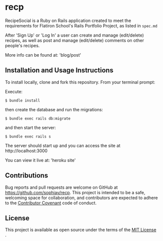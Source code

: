# recp

RecipeSocial is a Ruby on Rails application created to meet the requirements for Flatiron School's Rails Portfolio Project, as listed in `spec.md`

After 'Sign Up' or 'Log In' a user can create and manage (edit/delete) recipes, as well as post and manage (edit/delete) comments on other people's recipes.

More info can be found at: 'blog/post'

## Installation and Usage Instructions
To install locally, clone and fork this repository. From your terminal prompt:

Execute:

    $ bundle install

then create the database and run the migrations:

    $ bundle exec rails db:migrate

and then start the server:

    $ bundle exec rails s

The server should start up and you can access the site at http://localhost:3000

You can view it live at: 'heroku site'

## Contributions
Bug reports and pull requests are welcome on GitHub at https://github.com/sophiav/recp. This project is intended to be a safe, welcoming space for collaboration, and contributors are expected to adhere to the [Contributor Covenant](http://contributor-covenant.org) code of conduct.

## License
This project is available as open source under the terms of the [MIT License](http://opensource.org/licenses/MIT)
.
